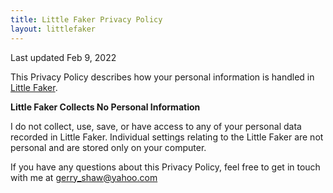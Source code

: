 ```yaml
---
title: Little Faker Privacy Policy
layout: littlefaker
---
```


Last updated Feb 9, 2022

This Privacy Policy describes how your personal information is handled in [Little Faker](/littlefaker).

**Little Faker Collects No Personal Information**

I do not collect, use, save, or have access to any of your personal data recorded in Little Faker. Individual settings relating to the Little Faker are not personal and are stored only on your computer.

If you have any questions about this Privacy Policy, feel free to get in touch with me at gerry_shaw@yahoo.com
